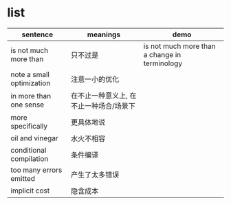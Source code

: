 # list

|sentence | meanings | demo |
|---------|----------|------|
| is not much more than | 只不过是 | is not much more than a change in terminology |
| note a small optimization | 注意一小的优化 | |
| in more than one sense | 在不止一种意义上, 在不止一种场合/场景下 | |
| more specifically | 更具体地说 | |
| oil and vinegar | 水火不相容 | |
| conditional compilation | 条件编译 | |
| too many errors emitted | 产生了太多错误 | |
| implicit cost | 隐含成本 | |
